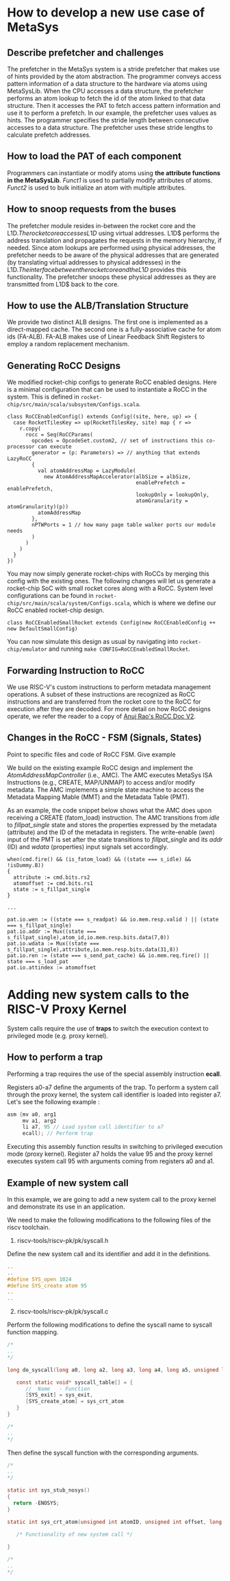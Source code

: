 # How to develop a new use case of MetaSys
## Describe prefetcher and challenges
The prefetcher in the MetaSys system is a stride prefetcher that makes use of hints provided by the atom abstraction. The programmer conveys access pattern information of a data structure to the hardware via atoms using MetaSysLib. 
When the CPU accesses a data structure, the prefetcher performs an atom lookup to fetch the id of the atom linked to that data structure. Then it accesses the PAT to fetch access pattern information and use it to perform a prefetch. 
In our example, the prefetcher uses <stride> values as hints. The programmer specifies the stride length between consecutive accesses to a data structure. The prefetcher uses these stride lengths to calculate prefetch addresses.  
## How to load the PAT of each component
Programmers can instantiate or modify atoms using **the attribute functions in the MetaSysLib**. *Funct1* is used to partially modify attributes of atoms. *Funct2* is used to bulk initialize an atom with multiple attributes.   
## How to snoop requests from the buses
The prefetcher module resides in-between the rocket core and the L1D$. The rocket core accesses L1D$ using virtual addresses. L1D$ performs the address translation and propagates the requests in the memory hierarchy, if needed. Since atom lookups are performed using physical addresses, the prefetcher needs to be aware of the physical addresses that are generated (by translating virtual addresses to physical addresses) in the L1D$. The interface between the rocket core and the L1D$ provides this functionality. The prefetcher snoops these physical addresses as they are transmitted from L1D$ back to the core.
## How to use the ALB/Translation Structure
We provide two distinct ALB designs. The first one is implemented as a direct-mapped cache. The second one is a fully-associative cache for atom ids (FA-ALB). FA-ALB makes use of Linear Feedback Shift Registers to employ a random replacement mechanism.


## Generating RoCC Designs
We modified rocket-chip configs to generate RoCC enabled designs. Here is a minimal configuration that can be used to instantiate a RoCC in the system. This is defined in `rocket-chip/src/main/scala/subsystem/Configs.scala`.
```
class RoCCEnabledConfig() extends Config((site, here, up) => {
  case RocketTilesKey => up(RocketTilesKey, site) map { r =>
    r.copy(
      rocc = Seq(RoCCParams(
        opcodes = OpcodeSet.custom2, // set of instructions this co-processor can execute
        generator = (p: Parameters) => // anything that extends LazyRoCC
        {
          val atomAddressMap = LazyModule(
            new AtomAddressMapAccelerator(albSize = albSize,
                                          enablePrefetch = enablePrefetch,
                                          lookupOnly = lookupOnly,
                                          atomGranularity = atomGranularity)(p))
          atomAddressMap
        },
        nPTWPorts = 1 // how many page table walker ports our module needs
        )
      )
    )
  }
})
```
You may now simply generate rocket-chips with RoCCs by merging this config with the existing ones. The following changes will let us generate a rocket-chip SoC with small rocket cores along with a RoCC. System level configurations can be found in `rocket-chip/src/main/scala/system/Configs.scala`, which is where we define our RoCC enabled rocket-chip design.
```
class RoCCEnabledSmallRocket extends Config(new RoCCEnabledConfig ++ new DefaultSmallConfig)
```
You can now simulate this design as usual by navigating into `rocket-chip/emulator` and running `make CONFIG=RoCCEnabledSmallRocket`.
## Forwarding Instruction to RoCC

We use RISC-V's custom instructions to perform metadata management operations. A subset of these instructions are recognized as RoCC instructions and are transferred from the rocket core to the RoCC for execution after they are decoded. For more detail on how RoCC designs operate, we refer the reader to a copy of [Anuj Rao's RoCC Doc V2](https://docs.google.com/document/d/19KX8W5UqXbPGLwPhm5eyJKtzn7OQ7lo0C_p0PUlEg44/edit).
  
## Changes in the RoCC - FSM (Signals, States)
Point to specific files and code of RoCC FSM. Give example

We build on the existing example RoCC design and implement the _AtomAddressMapController_ (i.e., AMC). The AMC executes MetaSys ISA Instructions (e.g., CREATE, MAP/UNMAP) to access and/or modify metadata. The AMC implements a simple state machine to access the Metadata Mapping Mable (MMT) and the Metadata Table (PMT).

As an example, the code snippet below shows what the AMC does upon receiving a CREATE (fatom\_load) instruction. The AMC transitions from _idle_ to _fillpat\_single_ state and stores the properties expressed by the metadata (attribute) and the ID of the metadata in registers. The write-enable (_wen_) input of the PMT is set after the state transitions to _fillpat\_single_ and its _addr_ (ID) and _wdata_ (properties) input signals set accordingly.
```
when(cmd.fire() && (is_fatom_load) && ((state === s_idle) && !isDummy.B))
{
  attribute := cmd.bits.rs2
  atomoffset := cmd.bits.rs1
  state := s_fillpat_single
}

...
  
pat.io.wen := ((state === s_readpat) && io.mem.resp.valid ) || (state === s_fillpat_single)
pat.io.addr := Mux((state === s_fillpat_single),atom_id,io.mem.resp.bits.data(7,0))  
pat.io.wdata := Mux((state === s_fillpat_single),attribute,io.mem.resp.bits.data(31,8))
pat.io.ren := (state === s_send_pat_cache) && io.mem.req.fire() || state === s_load_pat  
pat.io.attindex := atomoffset

```

# Adding new system calls to the RISC-V Proxy Kernel

System calls require the use of **traps** to switch the execution context to privileged mode (e.g. proxy kernel).
## How to perform a trap
Performing a trap requires the use of the special assembly instruction **ecall**. 

Registers a0-a7 define the arguments of the trap. 
To perform a system call through the proxy kernel, the system call identifier is loaded into register a7. 
Let's see the following example :

```c
asm {mv a0, arg1
     mv a1, arg2
     li a7, 95 // Load system call identifier to a7
     ecall); // Perform trap
```

Executing this assembly function results in switching to privileged execution mode (proxy kernel). Register a7 holds the value 95 and the proxy kernel executes system call 95 with arguments coming from registers a0 and a1.



## Example of new system call 
In this example, we are going to add a new system call to the proxy kernel and demonstrate its use in an application. 


We need to make the following modifications to the following files of the riscv toolchain.

1. riscv-tools/riscv-pk/pk/syscall.h

Define the new system call and its identifier and add it in the definitions. 

```c
..
..
#define SYS_open 1024
#define SYS_create atom 95
..
..
```

2. riscv-tools/riscv-pk/pk/syscall.c


Perform the following modifications to define the syscall name to syscall function mapping.

```c
/*
..
*/

long do_syscall(long a0, long a2, long a3, long a4, long a5, unsigned long n){

   const static void* syscall_table[] = {
      //  Name   - Function
      [SYS_exit] = sys_exit, 
      [SYS_create_atom] = sys_crt_atom
   }
}

/*
..
*/
```


Then define the syscall function with the corresponding arguments. 

```c
/*
..
*/

static int sys_stub_nosys()
{
  return -ENOSYS;
}

static int sys_crt_atom(unsigned int atomID, unsigned int offset, long attribute, unsigned int mapMultiple, int a4, int a5, int n){
  
   /* Functionality of new system call */

}

/*
..
*/
```


